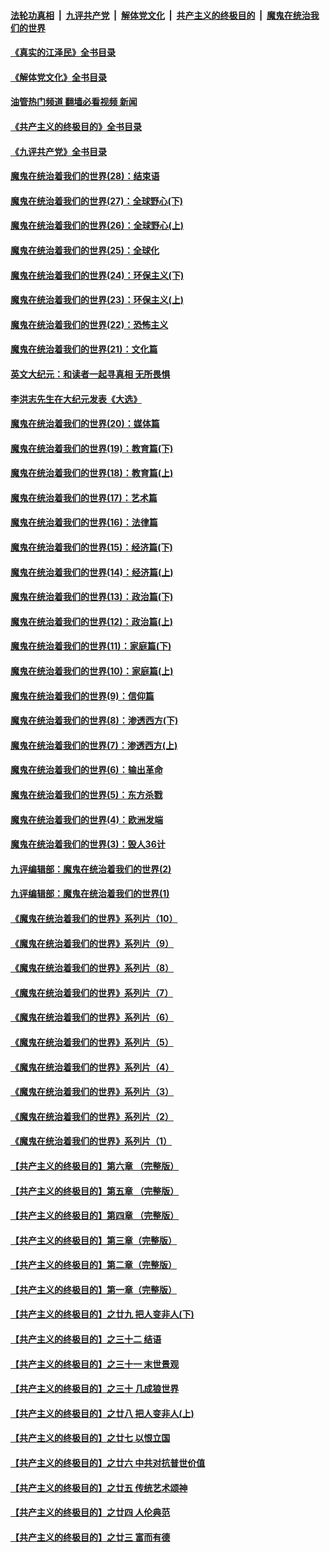 ####  [法轮功真相](../../../../basic/blob/master/README.md?t=06270131) &nbsp;|&nbsp; [九评共产党](../../../../9ping.md/blob/master/README.md?t=06270131) &nbsp;|&nbsp; [解体党文化](../../../../jtdwh.md/blob/master/README.md?t=06270131)  &nbsp;|&nbsp; [共产主义的终极目的](../../../../gczydzjmd.md/blob/master/README.md?t=06270131) &nbsp;|&nbsp; [魔鬼在统治我们的世界](../../../../mgztzwmdsj.md/blob/master/README.md?t=06270131) 

#### [《真实的江泽民》全书目录](../pages/nsc422/n13721399.md?t=06270131) 

#### [《解体党文化》全书目录](../pages/nsc422/n13721157.md?t=06270131) 

#### [油管热门频道 翻墙必看视频 新闻](http://45.76.130.85:81/youtube.html?06270131)

#### [《共产主义的终极目的》全书目录](../pages/nsc422/n13721048.md?t=06270131) 

#### [《九评共产党》全书目录](../pages/nsc422/n13708085.md?t=06270131) 

#### [魔鬼在统治着我们的世界(28)：结束语](../pages/nsc422/n10936246.md?t=06270131) 

#### [魔鬼在统治着我们的世界(27)：全球野心(下)](../pages/nsc422/n10928319.md?t=06270131) 

#### [魔鬼在统治着我们的世界(26)：全球野心(上)](../pages/nsc422/n10900318.md?t=06270131) 

#### [魔鬼在统治着我们的世界(25)：全球化](../pages/nsc422/n10788205.md?t=06270131) 

#### [魔鬼在统治着我们的世界(24)：环保主义(下)](../pages/nsc422/n10695307.md?t=06270131) 

#### [魔鬼在统治着我们的世界(23)：环保主义(上)](../pages/nsc422/n10688613.md?t=06270131) 

#### [魔鬼在统治着我们的世界(22)：恐怖主义](../pages/nsc422/n10614727.md?t=06270131) 

#### [魔鬼在统治着我们的世界(21)：文化篇](../pages/nsc422/n10597706.md?t=06270131) 

#### [英文大纪元：和读者一起寻真相 无所畏惧](../pages/nsc422/n12542027.md?t=06270131) 

#### [李洪志先生在大纪元发表《大选》](../pages/nsc422/n12534746.md?t=06270131) 

#### [魔鬼在统治着我们的世界(20)：媒体篇](../pages/nsc422/n10586579.md?t=06270131) 

#### [魔鬼在统治着我们的世界(19)：教育篇(下)](../pages/nsc422/n10564808.md?t=06270131) 

#### [魔鬼在统治着我们的世界(18)：教育篇(上)](../pages/nsc422/n10526970.md?t=06270131) 

#### [魔鬼在统治着我们的世界(17)：艺术篇](../pages/nsc422/n10499093.md?t=06270131) 

#### [魔鬼在统治着我们的世界(16)：法律篇](../pages/nsc422/n10485969.md?t=06270131) 

#### [魔鬼在统治着我们的世界(15)：经济篇(下)](../pages/nsc422/n10469975.md?t=06270131) 

#### [魔鬼在统治着我们的世界(14)：经济篇(上)](../pages/nsc422/n10457370.md?t=06270131) 

#### [魔鬼在统治着我们的世界(13)：政治篇(下)](../pages/nsc422/n10448270.md?t=06270131) 

#### [魔鬼在统治着我们的世界(12)：政治篇(上)](../pages/nsc422/n10444576.md?t=06270131) 

#### [魔鬼在统治着我们的世界(11)：家庭篇(下)](../pages/nsc422/n10440961.md?t=06270131) 

#### [魔鬼在统治着我们的世界(10)：家庭篇(上)](../pages/nsc422/n10435448.md?t=06270131) 

#### [魔鬼在统治着我们的世界(9)：信仰篇](../pages/nsc422/n10432159.md?t=06270131) 

#### [魔鬼在统治着我们的世界(8)：渗透西方(下)](../pages/nsc422/n10429603.md?t=06270131) 

#### [魔鬼在统治着我们的世界(7)：渗透西方(上)](../pages/nsc422/n10426013.md?t=06270131) 

#### [魔鬼在统治着我们的世界(6)：输出革命](../pages/nsc422/n10421536.md?t=06270131) 

#### [魔鬼在统治着我们的世界(5)：东方杀戮](../pages/nsc422/n10417707.md?t=06270131) 

#### [魔鬼在统治着我们的世界(4)：欧洲发端](../pages/nsc422/n10414890.md?t=06270131) 

#### [魔鬼在统治着我们的世界(3)：毁人36计](../pages/nsc422/n10411583.md?t=06270131) 

#### [九评编辑部：魔鬼在统治着我们的世界(2)](../pages/nsc422/n10410036.md?t=06270131) 

#### [九评编辑部：魔鬼在统治着我们的世界(1)](../pages/nsc422/n10406825.md?t=06270131) 

#### [《魔鬼在统治着我们的世界》系列片（10）](../pages/nsc422/n12292670.md?t=06270131) 

#### [《魔鬼在统治着我们的世界》系列片（9）](../pages/nsc422/n12290859.md?t=06270131) 

#### [《魔鬼在统治着我们的世界》系列片（8）](../pages/nsc422/n12287445.md?t=06270131) 

#### [《魔鬼在统治着我们的世界》系列片（7）](../pages/nsc422/n12283425.md?t=06270131) 

#### [《魔鬼在统治着我们的世界》系列片（6）](../pages/nsc422/n12282314.md?t=06270131) 

#### [《魔鬼在统治着我们的世界》系列片（5）](../pages/nsc422/n12281419.md?t=06270131) 

#### [《魔鬼在统治着我们的世界》系列片（4）](../pages/nsc422/n12274024.md?t=06270131) 

#### [《魔鬼在统治着我们的世界》系列片（3）](../pages/nsc422/n12271322.md?t=06270131) 

#### [《魔鬼在统治着我们的世界》系列片（2）](../pages/nsc422/n12269049.md?t=06270131) 

#### [《魔鬼在统治着我们的世界》系列片（1）](../pages/nsc422/n12267575.md?t=06270131) 

#### [【共产主义的终极目的】第六章 （完整版）](../pages/nsc422/n11428913.md?t=06270131) 

#### [【共产主义的终极目的】第五章 （完整版）](../pages/nsc422/n11428912.md?t=06270131) 

#### [【共产主义的终极目的】第四章 （完整版）](../pages/nsc422/n11428907.md?t=06270131) 

#### [【共产主义的终极目的】第三章（完整版）](../pages/nsc422/n11428848.md?t=06270131) 

#### [【共产主义的终极目的】第二章（完整版）](../pages/nsc422/n11428831.md?t=06270131) 

#### [【共产主义的终极目的】第一章（完整版）](../pages/nsc422/n11417651.md?t=06270131) 

#### [【共产主义的终极目的】之廿九 把人变非人(下)](../pages/nsc422/n11344140.md?t=06270131) 

#### [【共产主义的终极目的】之三十二 结语](../pages/nsc422/n11360535.md?t=06270131) 

#### [【共产主义的终极目的】之三十一 末世景观](../pages/nsc422/n11351129.md?t=06270131) 

#### [【共产主义的终极目的】之三十 几成狼世界](../pages/nsc422/n11348280.md?t=06270131) 

#### [【共产主义的终极目的】之廿八 把人变非人(上)](../pages/nsc422/n11340492.md?t=06270131) 

#### [【共产主义的终极目的】之廿七 以恨立国](../pages/nsc422/n11336944.md?t=06270131) 

#### [【共产主义的终极目的】之廿六 中共对抗普世价值](../pages/nsc422/n11324785.md?t=06270131) 

#### [【共产主义的终极目的】之廿五 传统艺术颂神](../pages/nsc422/n11296396.md?t=06270131) 

#### [【共产主义的终极目的】之廿四 人伦典范](../pages/nsc422/n11296397.md?t=06270131) 

#### [【共产主义的终极目的】之廿三 富而有德](../pages/nsc422/n11283598.md?t=06270131) 

<img src='http://gfw-breaker.win/goodnews/indexes/nsc422.md' width='0px' height='0px'/>
